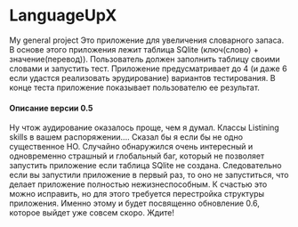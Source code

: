 # LanguageUpX
My general project
Это приложение для увеличения словарного запаса. В основе этого приложения лежит таблица SQlite (ключ(слово) + значение(перевод)). Пользователь должен заполнить таблицу своими словами и запустить тест. Приложение предусматривает до 4 (и даже 6 если удастся реализовать эрудирование) вариантов тестирования. В конце теста приложение показывает пользователю ее результат.
#### Описание версии 0.5
Ну чтож аудирование оказалось проще, чем я думал. Классы Listining skills в вашем распоряжении.... Сказал бы я если бы не одно существенное НО. Случайно обнаружился очень интересный и одновременно страшный и глобальный баг, который не позволяет запустить приложение если таблица SQlite не создана. Следовательно если вы запустили приложение в первый раз, то оно не запуститься, что делает приложение полностью нежизнеспособным. К счастью это можно исправить, но для этого требуется перестройка структуры приложения. Именно этому и будет посвященно обновление 0.6, которое выйдет уже совсем скоро. Ждите!
